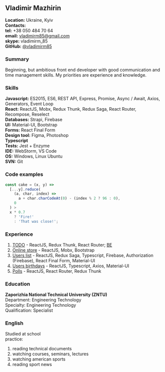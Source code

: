 ## Vladimir Mazhirin
**Location:** Ukraine, Kyiv  
**Contacts:**  
**tel:** +38 050 484 70 64  
**email:** [vladimirm85@gmail.com](mailto:vladimirm85@gmail.com)  
**skype:** vladimirm_85  
**GitHub:** [@vladimirm85](https://github.com/vladimirm85)  

### Summary
Beginning, but ambitious front end developer with good communication and time management skills. My priorities are experience and knowledge.


### Skills
**Javascript:** ES2015, ES6, REST API, Express, Promise, Async / Await, Axios, Generators, Event Loop  
**React:** ReactJS, Mobx, Redux Thunk, Redux Saga, React Router, Recompose, Reselect  
**Databases:** Strapi, Firebase  
**UI:** Material-UI, Bootstrap  
**Forms:** React Final Form  
**Design tool:** Figma, Photoshop  
**Typescript**  
**Tests:** Jest + Enzyme  
**IDE:** WebStorm, VS Code  
**OS:** Windows, Linux Ubuntu  
**SVN:** Git  

### Code examples
```javascript
const cake = (x, y) =>
  [...y].reduce(
    (a, char, index) =>
      a + char.charCodeAt(0) - (index % 2 ? 96 : 0),
    0
  ) >
  x * 0.7
    ? 'Fire!'
    : 'That was close!';
```

### Experience
1. [TODO](https://github.com/vladimirm85/REACT-TODO) - ReactJS, Redux Thunk, React Router; [BE](https://github.com/vladimirm85/HerokuServerForTodo)
2. [Online store](https://github.com/vladimirm85/REACT-ONLINE-STORE) - ReactJS, Mobx, Bootstrap
3. [Users list](https://github.com/vladimirm85/USERS-LIST) - ReactJS, Redux Saga, Typescript, Firebase,
Authorization (Firebase), React Final Form, Material-UI
4. [Users birthdays](https://github.com/vladimirm85/months-userslist) - ReactJS, Typescript, Axios,
Material-UI
5. [Polls](https://github.com/vladimirm85/REACT-REDUX-POLLS) - ReactJS, React Router, Redux Thunk

### Education
 **Zaporizhia National Technical University (ZNTU)**  
 Department: Engineering Technology  
 Specialty: Engineering Technology  
 Qualification: Specialist  

### English
Studied at school  
practice:  
1. reading technical documents
2. watching courses, seminars, lectures
3. watching american sports
4. reading sport news
